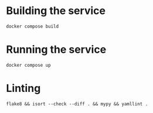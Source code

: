 # Building the service

    docker compose build

# Running the service

    docker compose up

# Linting

    flake8 && isort --check --diff . && mypy && yamllint .